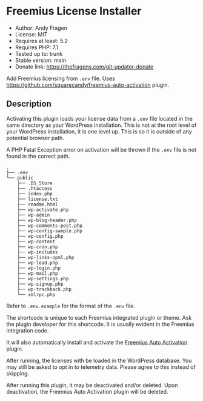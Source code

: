 # Freemius License Installer

* Author:            Andy Fragen
* License:           MIT
* Requires at least: 5.2
* Requires PHP:      7.1
* Tested up to:      trunk
* Stable version:    main
* Donate link:       <https://thefragens.com/git-updater-donate>

Add Freemius licensing from `.env` file. Uses https://github.com/squarecandy/freemius-auto-activation plugin.

## Description

Activating this plugin loads your license data from a `.env` file located in the same directory as your WordPress installation. This is not at the root level of your WordPress installation, it is one level up. This is so it is outside of any potential browser path.

A PHP Fatal Exception error on activation will be thrown if the `.env` file is not found in the correct path.

```
.
├── .env
└── public
    ├── .DS_Store
    ├── .htaccess
    ├── index.php
    ├── license.txt
    ├── readme.html
    ├── wp-activate.php
    ├── wp-admin
    ├── wp-blog-header.php
    ├── wp-comments-post.php
    ├── wp-config-sample.php
    ├── wp-config.php
    ├── wp-content
    ├── wp-cron.php
    ├── wp-includes
    ├── wp-links-opml.php
    ├── wp-load.php
    ├── wp-login.php
    ├── wp-mail.php
    ├── wp-settings.php
    ├── wp-signup.php
    ├── wp-trackback.php
    └── xmlrpc.php
```

Refer to `.env.example` for the format of the `.env` file.

The shortcode is unique to each Freemius integrated plugin or theme. Ask the plugin developer for this shortcode. It is usually evident in the Freemius integration code.

It will also automatically install and activate the [Freemius Auto Activation](https://github.com/squarecandy/freemius-auto-activation) plugin.

After running, the licenses with be loaded in the WordPress database. You may still be asked to opt in to telemetry data. Please agree to this instead of skipping.

After running this plugin, it may be deactivated and/or deleted. Upon deactivation, the Freemius Auto Activation plugin will be deleted.
